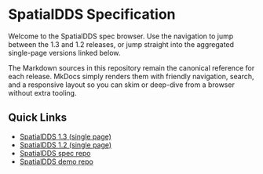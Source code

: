 # SpatialDDS Specification

Welcome to the SpatialDDS spec browser. Use the navigation to jump between the 1.3 and 1.2 releases, or jump straight into the aggregated single-page versions linked below.

The Markdown sources in this repository remain the canonical reference for each release. MkDocs simply renders them with friendly navigation, search, and a responsive layout so you can skim or deep-dive from a browser without extra tooling.

## Quick Links

- [SpatialDDS 1.3 (single page)](SpatialDDS-1.3-full.md)
- [SpatialDDS 1.2 (single page)](SpatialDDS-1.2-full.md)
- [SpatialDDS spec repo](https://github.com/OpenArCloud/SpatialDDS-spec)
- [SpatialDDS demo repo](https://github.com/OpenArCloud/SpatialDDS-demo)
